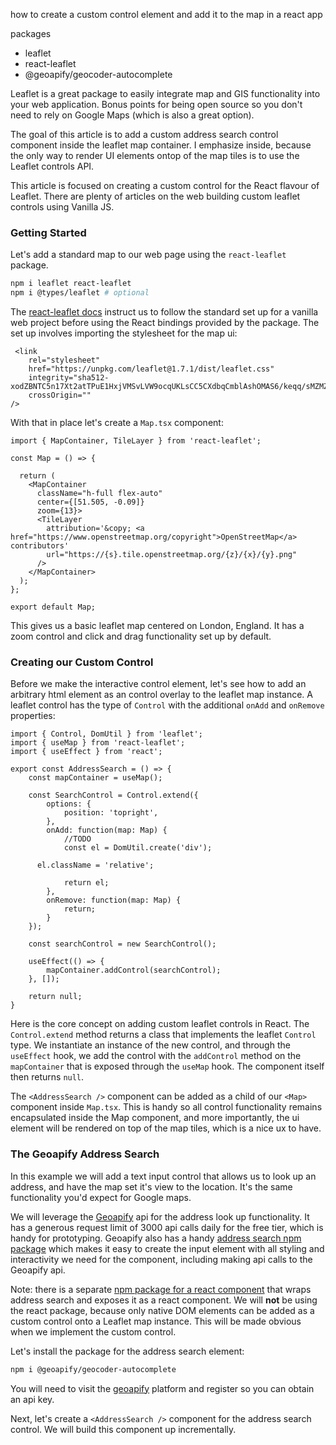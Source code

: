 how to create a custom control element and add it to the map in a react app

packages
- leaflet
- react-leaflet
- @geoapify/geocoder-autocomplete

Leaflet is a great package to easily integrate map and GIS functionality into your web application. Bonus points for being open source so you don't need to rely on Google Maps (which is also a great option).

The goal of this article is to add a custom address search control component inside the leaflet map container. I emphasize inside, because the only way to render UI elements ontop of the map tiles is to use the Leaflet controls API.

This article is focused on creating a custom control for the React flavour of Leaflet. There are plenty of articles on the web building custom leaflet controls using Vanilla JS.

### Getting Started
Let's add a standard map to our web page using the `react-leaflet` package.

```bash
npm i leaflet react-leaflet
npm i @types/leaflet # optional
```

The [react-leaflet docs]() instruct us to follow the standard set up for a vanilla web project before using the React bindings provided by the package. The set up involves importing the stylesheet for the map ui:

```tsx
 <link
	rel="stylesheet"
    href="https://unpkg.com/leaflet@1.7.1/dist/leaflet.css"
    integrity="sha512-xodZBNTC5n17Xt2atTPuE1HxjVMSvLVW9ocqUKLsCC5CXdbqCmblAshOMAS6/keqq/sMZMZ19scR4PsZChSR7A=="
    crossOrigin=""
/>
```

With that in place let's create a `Map.tsx` component:

```tsx
import { MapContainer, TileLayer } from 'react-leaflet';

const Map = () => {

  return (
    <MapContainer
      className="h-full flex-auto"
      center={[51.505, -0.09]}
      zoom={13}>
      <TileLayer
        attribution='&copy; <a href="https://www.openstreetmap.org/copyright">OpenStreetMap</a> contributors'
        url="https://{s}.tile.openstreetmap.org/{z}/{x}/{y}.png"
      />
    </MapContainer>
  );
};

export default Map;
```

This gives us a basic leaflet map centered on London, England. It has a zoom control and click and drag functionality set up by default.

### Creating our Custom Control
Before we make the interactive control element, let's see how to add an arbitrary html element as an control overlay to the leaflet map instance. A leaflet control has the type of `Control` with the additional `onAdd` and `onRemove` properties:

```tsx
import { Control, DomUtil } from 'leaflet';
import { useMap } from 'react-leaflet';
import { useEffect } from 'react';

export const AddressSearch = () => {
	const mapContainer = useMap();
	
	const SearchControl = Control.extend({
		options: {
			position: 'topright',
		},
		onAdd: function(map: Map) {
			//TODO
			const el = DomUtil.create('div');

      el.className = 'relative';

			return el;
		},
		onRemove: function(map: Map) {
			return;
		}
	});

	const searchControl = new SearchControl();

	useEffect(() => {
		mapContainer.addControl(searchControl);
	}, []);

	return null;
}
```

Here is the core concept on adding custom leaflet controls in React. The `Control.extend` method returns a class that implements the leaflet `Control` type. We instantiate an instance of the new control, and through the  `useEffect` hook, we add the control with the `addControl` method on the `mapContainer` that is exposed through the `useMap` hook. The component itself then returns `null`.

The `<AddressSearch />` component can be added as a child of our `<Map>` component inside `Map.tsx`. This is handy so all control functionality remains encapsulated inside the Map component, and more importantly, the ui element will be rendered on top of the map tiles, which is a nice ux to have.

### The Geoapify Address Search
In this example we will add a text input control that allows us to look up an address, and have the map set it's view to the location. It's the same functionality you'd expect for Google maps.

We will leverage the [Geoapify]() api for the address look up functionality. It has a generous request limit of 3000 api calls daily for the free tier, which is handy for prototyping. Geoapify also has a handy [address search npm package]() which makes it easy to create the input element with all styling and interactivity we need for the component, including making api calls to the Geoapify api.

Note: there is a separate [npm package for a react component]() that wraps address search and exposes it as a react component. We will **not** be using the react package, because only native DOM elements can be added as a custom control onto a Leaflet map instance. This will be made obvious when we implement the custom control.

Let's install the package for the address search element:

```bash
npm i @geoapify/geocoder-autocomplete
```

You will need to visit the [geoapify]() platform and register so you can obtain an api key.

Next, let's create a `<AddressSearch />` component for the address search control. We will build this component up incrementally. 
